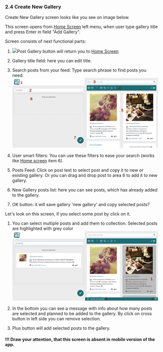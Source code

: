 ### 2.4 Create New Gallery

Create New Gallery screen looks like you see on image below.

This screen opens from [Home Screen](/app-review.md) left menu, when user type gallery title and press Enter in field "Add Gallery".

Screen consists of next functional parts:

1. ![](blob:https://www.gitbook.com/15d975ee-f15f-45db-83ab-5cf246766c41)Post Gallery button will return you to [Home Screen](https://www.gitbook.com/book/daryapovalyaeva/post-gallery-user-manual/edit#)

2. Gallery title field: here you can edit title.

3. Search posts from your feed: Type search phrase to find posts you need.![](/assets/create_new.png)

4. User smart filters: You can use these filters to ease your search \(works like [Home screen](/app-review.md) item 6\).

5. Posts Feed: Click on post text to select post and copy it to new or existing gallery. Or you can drag and drop post to area 6 to add it to new gallery.

6. New Gallery posts list: here you can see posts, which has already added to the gallery.

7. OK button: it will save gallery 'new gallery' and copy selected posts?

Let's look on this screen, if you select some post by click on it.

1. You can select multiple posts and add them to collection. 
   Selected posts are highlighted with grey color![](/assets/create_new_selected.png)
2. In the bottom you can see a message with info about how many posts are selected and planned to be added to the gallery.
   By click on cross button in left side you can remove selection. 

3. Plus button will add selected posts to the gallery.

#### !!! Draw your attention,  that this screen is absent in mobile version of the app.



